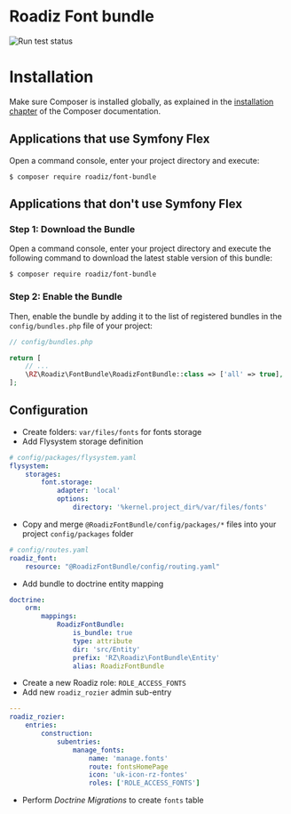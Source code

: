 # Roadiz Font bundle

![Run test status](https://github.com/roadiz/font-bundle/actions/workflows/run-test.yml/badge.svg?branch=develop)

Installation
============

Make sure Composer is installed globally, as explained in the
[installation chapter](https://getcomposer.org/doc/00-intro.md)
of the Composer documentation.

Applications that use Symfony Flex
----------------------------------

Open a command console, enter your project directory and execute:

```console
$ composer require roadiz/font-bundle
```

Applications that don't use Symfony Flex
----------------------------------------

### Step 1: Download the Bundle

Open a command console, enter your project directory and execute the
following command to download the latest stable version of this bundle:

```console
$ composer require roadiz/font-bundle
```

### Step 2: Enable the Bundle

Then, enable the bundle by adding it to the list of registered bundles
in the `config/bundles.php` file of your project:

```php
// config/bundles.php

return [
    // ...
    \RZ\Roadiz\FontBundle\RoadizFontBundle::class => ['all' => true],
];
```

## Configuration

- Create folders: `var/files/fonts` for fonts storage
- Add Flysystem storage definition
```yaml
# config/packages/flysystem.yaml
flysystem:
    storages:
        font.storage:
            adapter: 'local'
            options:
                directory: '%kernel.project_dir%/var/files/fonts'
```
- Copy and merge `@RoadizFontBundle/config/packages/*` files into your project `config/packages` folder
```yaml
# config/routes.yaml
roadiz_font:
    resource: "@RoadizFontBundle/config/routing.yaml"
```
- Add bundle to doctrine entity mapping
```yaml
doctrine:
    orm:
        mappings:
            RoadizFontBundle:
                is_bundle: true
                type: attribute
                dir: 'src/Entity'
                prefix: 'RZ\Roadiz\FontBundle\Entity'
                alias: RoadizFontBundle
```
- Create a new Roadiz role: `ROLE_ACCESS_FONTS`
- Add new `roadiz_rozier` admin sub-entry
```yaml
---
roadiz_rozier:
    entries:
        construction:
            subentries:
                manage_fonts:
                    name: 'manage.fonts'
                    route: fontsHomePage
                    icon: 'uk-icon-rz-fontes'
                    roles: ['ROLE_ACCESS_FONTS']
```
- Perform *Doctrine Migrations* to create `fonts` table
